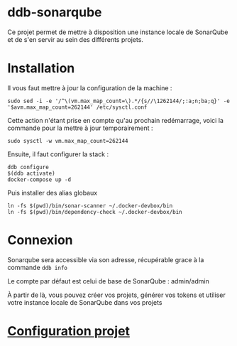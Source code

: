ddb-sonarqube
===
Ce projet permet de mettre à disposition une instance locale de SonarQube et de s'en servir au sein des différents
projets.

# Installation

Il vous faut mettre à jour la configuration de la machine :

```shell script
sudo sed -i -e '/^\(vm.max_map_count=\).*/{s//\1262144/;:a;n;ba;q}' -e '$avm.max_map_count=262144' /etc/sysctl.conf
```

Cette action n'étant prise en compte qu'au prochain redémarrage, voici la commande pour la mettre à jour
temporairement :

```shell script
sudo sysctl -w vm.max_map_count=262144
```

Ensuite, il faut configurer la stack :

```shell script
ddb configure
$(ddb activate)
docker-compose up -d
```

Puis installer des alias globaux

```
ln -fs $(pwd)/bin/sonar-scanner ~/.docker-devbox/bin
ln -fs $(pwd)/bin/dependency-check ~/.docker-devbox/bin
```

# Connexion

Sonarqube sera accessible via son adresse, récupérable grace à la commande `ddb info`

Le compte par défaut est celui de base de SonarQube : admin/admin

À partir de là, vous pouvez créer vos projets, générer vos tokens et utiliser votre instance locale de SonarQube dans
vos projets

# [Configuration projet](configurations/README.md)
